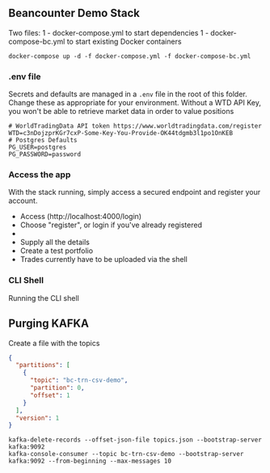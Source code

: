 
## Beancounter Demo Stack
Two files:
1 - docker-compose.yml to start dependencies
1 - docker-compose-bc.yml to start existing Docker containers

```
docker-compose up -d -f docker-compose.yml -f docker-compose-bc.yml
```

### .env file
Secrets and defaults are managed in a `.env` file in the root of this folder.
Change these as appropriate for your environment. Without a WTD API Key, you won't be able to retrieve market data in order to value positions
```properties
# WorldTradingData API token https://www.worldtradingdata.com/register
WTD=c3nDojzprKGr7cxP-Some-Key-You-Provide-OK44tdgmb3l1po1OnKEB
# Postgres Defaults
PG_USER=postgres
PG_PASSWORD=password
```

### Access the app
With the stack running, simply access a secured endpoint and register your account.  
 * Access (http://localhost:4000/login) 
 * Choose "register", or login if you've already registered
 * 
 * Supply all the details
 * Create a test portfolio
 * Trades currently have to be uploaded via the shell

### CLI Shell
Running the CLI shell

## Purging KAFKA
Create a file with the topics
```json
{
  "partitions": [
    {
      "topic": "bc-trn-csv-demo",
      "partition": 0,
      "offset": 1
    }
  ],
  "version": 1
}

```
```shell
kafka-delete-records --offset-json-file topics.json --bootstrap-server kafka:9092
kafka-console-consumer --topic bc-trn-csv-demo --bootstrap-server kafka:9092 --from-beginning --max-messages 10
```

